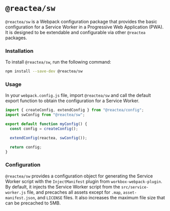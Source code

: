 # `@reactea/sw`

`@reactea/sw` is a Webpack configuration package that provides the basic configuration for a Service Worker in a Progressive Web Application (PWA). It is designed to be extendable and configurable via other `@reactea` packages.

### Installation

To install `@reactea/sw`, run the following command:

```bash
npm install --save-dev @reactea/sw
```

### Usage

In your `webpack.config.js` file, import `@reactea/sw` and call the default export function to obtain the configuration for a Service Worker.

```js
import { createConfig, extendConfig } from "@reactea/config";
import swConfig from "@reactea/sw";

export default function myConfig() {
  const config = createConfig();

  extendConfig(reactea, swConfig());

  return config;
}
```

### Configuration

`@reactea/sw` provides a configuration object for generating the Service Worker script with the `InjectManifest` plugin from `workbox-webpack-plugin`. By default, it injects the Service Worker script from the `src/service-worker.js` file, and precaches all assets except for `.map`, `asset-manifest.json`, and `LICENSE` files. It also increases the maximum file size that can be precached to 5MB.

